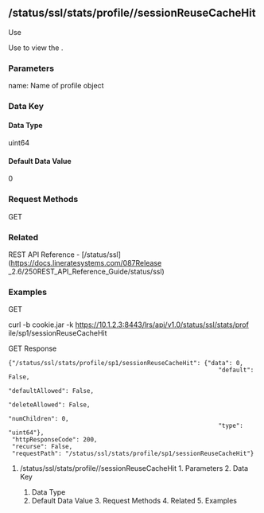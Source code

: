 ## /status/ssl/stats/profile/<name>/sessionReuseCacheHit

Use

Use to view the .

### Parameters

name: Name of profile object

### Data Key

#### Data Type

uint64

#### Default Data Value

0

### Request Methods

GET

### Related

REST API Reference - [/status/ssl](https://docs.lineratesystems.com/087Release
_2.6/250REST_API_Reference_Guide/status/ssl)

### Examples

GET

curl -b cookie.jar -k https://10.1.2.3:8443/lrs/api/v1.0/status/ssl/stats/prof
ile/sp1/sessionReuseCacheHit

GET Response

    
    {"/status/ssl/stats/profile/sp1/sessionReuseCacheHit": {"data": 0,
                                                               "default": False,
                                                               "defaultAllowed": False,
                                                               "deleteAllowed": False,
                                                               "numChildren": 0,
                                                               "type": "uint64"},
     "httpResponseCode": 200,
     "recurse": False,
     "requestPath": "/status/ssl/stats/profile/sp1/sessionReuseCacheHit"}
    

  1. /status/ssl/stats/profile/<name>/sessionReuseCacheHit
    1. Parameters
    2. Data Key
      1. Data Type
      2. Default Data Value
    3. Request Methods
    4. Related
    5. Examples


